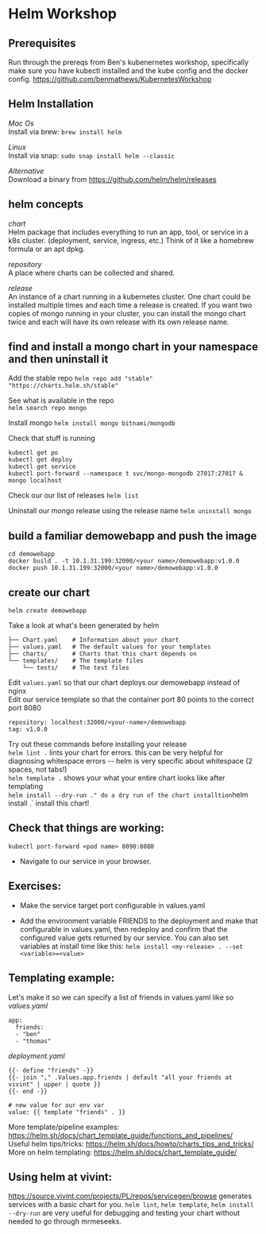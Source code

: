 # Helm Workshop

## Prerequisites

Run through the prereqs from Ben's kubenernetes workshop, specifically make sure you have kubectl installed and the kube config and the docker config. https://github.com/benmathews/KubernetesWorkshop

## Helm Installation

_Mac Os_  
Install via brew:
`brew install helm`

_Linux_  
Install via snap:
`sudo snap install helm --classic`

_Alternative_  
Download a binary from https://github.com/helm/helm/releases

## helm concepts

_chart_  
Helm package that includes everything to run an app, tool, or service in a k8s cluster. (deployment, service, ingress, etc.) Think of it like a homebrew formula or an apt dpkg.

_repository_  
A place where charts can be collected and shared.

_release_  
An instance of a chart running in a kubernetes cluster. One chart could be installed multiple times and each time a release is created. If you want two copies of mongo running in your cluster, you can install the mongo chart twice and each will have its own release with its own release name.

## find and install a mongo chart in your namespace and then uninstall it

Add the stable repo
`helm repo add "stable" "https://charts.helm.sh/stable"`

See what is available in the repo  
`helm search repo mongo`

Install mongo
`helm install mongo bitnami/mongodb`

Check that stuff is running

```
kubectl get po
kubectl get deploy
kubectl get service
kubectl port-forward --namespace t svc/mongo-mongodb 27017:27017 &
mongo localhost
```

Check our our list of releases
`helm list`

Uninstall our mongo release using the release name
`helm uninstall mongo`

## build a familiar demowebapp and push the image

```
cd demowebapp
docker build . -t 10.1.31.199:32000/<your name>/demowebapp:v1.0.0
docker push 10.1.31.199:32000/<your name>/demowebapp:v1.0.0
```

## create our chart

`helm create demowebapp`

Take a look at what's been generated by helm

```
├── Chart.yaml    # Information about your chart
├── values.yaml   # The default values for your templates
├── charts/       # Charts that this chart depends on
└── templates/    # The template files
    └── tests/    # The test files
```

Edit `values.yaml` so that our chart deploys our demowebapp instead of nginx  
Edit our service template so that the container port 80 points to the correct port 8080  

```
repository: localhost:32000/<your-name>/demowebapp
tag: v1.0.0
```

Try out these commands before installing your release  
`helm lint .` lints your chart for errors. this can be very helpful for diagnosing whitespace errors -- helm is very specific about whitespace (2 spaces, not tabs!)  
`helm template .` shows your what your entire chart looks like after templating  
`helm install --dry-run ." do a dry run of the chart installtion`helm install <your-release-name> .` install this chart!

## Check that things are working:

`kubectl port-forward <pod name> 8090:8080`

- Navigate to our service in your browser.

## Exercises:

- Make the service target port configurable in values.yaml

- Add the environment variable FRIENDS to the deployment and make that configurable in values.yaml, then redeploy and confirm that the configured value gets returned by our service. You can also set variables at install time like this: `helm install <my-release> . --set <variable>=<value>`

## Templating example:

Let's make it so we can specify a list of friends in values.yaml like so  
_values.yaml_

```
app:
  friends:
  - "ben"
  - "thomas"
```

_deployment.yaml_

```
{{- define "friends" -}}
{{- join "," .Values.app.friends | default "all your friends at vivint" | upper | quote }}
{{- end -}}

# new value for our env var
value: {{ template "friends" . }}
```

More template/pipeline examples: https://helm.sh/docs/chart_template_guide/functions_and_pipelines/  
Useful helm tips/tricks: https://helm.sh/docs/howto/charts_tips_and_tricks/  
More on helm templating: https://helm.sh/docs/chart_template_guide/

## Using helm at vivint:

https://source.vivint.com/projects/PL/repos/servicegen/browse generates services with a basic chart for you.
`helm lint`, `helm template`, `helm install --dry-run` are very useful for debugging and testing your chart without needed to go through mrmeseeks.
